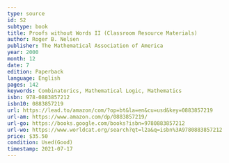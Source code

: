 ```yaml
---
type: source
id: S2
subtype: book
title: Proofs without Words II (Classroom Resource Materials)
author: Roger B. Nelsen
publisher: The Mathematical Association of America
year: 2000
month: 12
date: 7
edition: Paperback
language: English
pages: 142
keywords: Combinatorics, Mathematical Logic, Mathematics
isbn: 978-0883857212
isbn10: 0883857219
url: https://lead.to/amazon/com/?op=bt&la=en&cu=usd&key=0883857219
url-am: https://www.amazon.com/dp/0883857219/
url-go: https://books.google.com/books?isbn=9780883857212
url-wo: https://www.worldcat.org/search?qt=l2a&q=isbn%3A9780883857212
price: $35.50
condition: Used(Good)
timestamp: 2021-07-17
---
```

